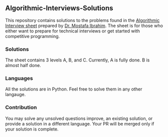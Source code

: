## Algorithmic-Interviews-Solutions
This repository contains solutions to the problems found in the [Algorithmic Interview sheet](https://docs.google.com/spreadsheets/d/1ClmoHFMqQKOHinRhrId42sbofQ0T0IyaFzZcEcVvXbU/edit#gid=593476609) prepared by [Dr. Mostafa Ibrahim](https://sites.google.com/site/mostafasibrahim/). The sheet is for those who either want to prepare for technical interviews or get started with competitive programming. 

### Solutions 
The sheet contains 3 levels A, B, and C. Currently, A is fully done. B is almost half done.  


### Languages
All the solutions are in Python. Feel free to solve them in any other langauge.

### Contribution
You may solve any unsolved questions improve, an existing solution, or provide a solution in a different language. Your PR will be merged only if your solution is complete. 



